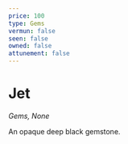 ```yaml
---
price: 100
type: Gems
vermun: false
seen: false
owned: false
attunement: false
---
```

# Jet

*Gems, None*

An opaque deep black gemstone.